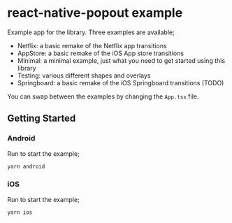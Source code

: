 # react-native-popout example

Example app for the library.
Three examples are available;

- Netflix: a basic remake of the Netflix app transitions
- AppStore: a basic remake of the iOS App store transitions
- Minimal: a minimal example, just what you need to get started using this library
- Testing: various different shapes and overlays
- Springboard: a basic remake of the iOS Springboard transitions (TODO)

You can swap between the examples by changing the `App.tsx` file.

## Getting Started

### Android

Run to start the example;

```bash
yarn android
```

### iOS

Run to start the example;

```bash
yarn ios
```
